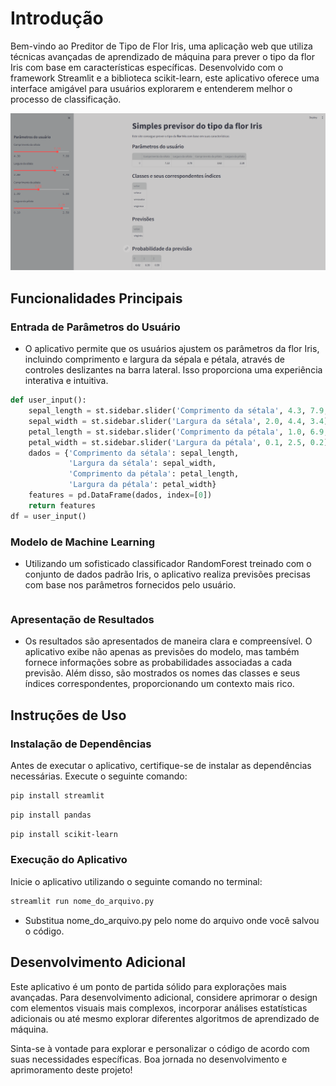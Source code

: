# Introdução

Bem-vindo ao Preditor de Tipo de Flor Iris, uma aplicação web que utiliza técnicas avançadas de aprendizado de máquina para prever o tipo da flor Iris com base em características específicas. Desenvolvido com o framework Streamlit e a biblioteca scikit-learn, este aplicativo oferece uma interface amigável para usuários explorarem e entenderem melhor o processo de classificação.

<img src="streamlit_app.png"/>

## Funcionalidades Principais

### Entrada de Parâmetros do Usuário

- O aplicativo permite que os usuários ajustem os parâmetros da flor Iris, incluindo comprimento e largura da sépala e pétala, através de controles deslizantes na barra lateral. Isso proporciona uma experiência interativa e intuitiva.
```python
def user_input():
    sepal_length = st.sidebar.slider('Comprimento da sétala', 4.3, 7.9, 5.4)
    sepal_width = st.sidebar.slider('Largura da sétala', 2.0, 4.4, 3.4)
    petal_length = st.sidebar.slider('Comprimento da pétala', 1.0, 6.9, 1.3)
    petal_width = st.sidebar.slider('Largura da pétala', 0.1, 2.5, 0.2)
    dados = {'Comprimento da sétala': sepal_length,
             'Largura da sétala': sepal_width,
             'Comprimento da pétala': petal_length,
             'Largura da pétala': petal_width}
    features = pd.DataFrame(dados, index=[0])
    return features
df = user_input()
```

### Modelo de Machine Learning

- Utilizando um sofisticado classificador RandomForest treinado com o conjunto de dados padrão Iris, o aplicativo realiza previsões precisas com base nos parâmetros fornecidos pelo usuário.
```python
```

### Apresentação de Resultados

- Os resultados são apresentados de maneira clara e compreensível. O aplicativo exibe não apenas as previsões do modelo, mas também fornece informações sobre as probabilidades associadas a cada previsão. Além disso, são mostrados os nomes das classes e seus índices correspondentes, proporcionando um contexto mais rico.

## Instruções de Uso

### Instalação de Dependências

Antes de executar o aplicativo, certifique-se de instalar as dependências necessárias. Execute o seguinte comando:

```bash
pip install streamlit
```
```bash
pip install pandas
```
```bash
pip install scikit-learn
```

### Execução do Aplicativo
Inicie o aplicativo utilizando o seguinte comando no terminal:

```bash
streamlit run nome_do_arquivo.py
```
- Substitua nome_do_arquivo.py pelo nome do arquivo onde você salvou o código.

## Desenvolvimento Adicional
Este aplicativo é um ponto de partida sólido para explorações mais avançadas. Para desenvolvimento adicional, considere aprimorar o design com elementos visuais mais complexos, incorporar análises estatísticas adicionais ou até mesmo explorar diferentes algoritmos de aprendizado de máquina.

Sinta-se à vontade para explorar e personalizar o código de acordo com suas necessidades específicas. Boa jornada no desenvolvimento e aprimoramento deste projeto!
